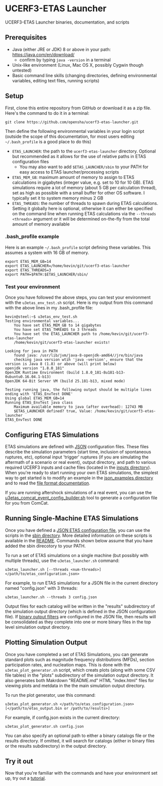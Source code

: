 # UCERF3-ETAS Launcher

UCERF3-ETAS Launcher binaries, documentation, and scripts

## Prerequisites

* Java (either JRE or JDK) 8 or above in your path: https://java.com/en/download/
  * confirm by typing `java -version` in a terminal
* Unix-like environment (Linux, Mac OS X, possibly Cygwin though untested)
* Basic command line skills (changing directories, defining environmental variables, editing text files, running scripts)

## Setup

First, clone this entire repository from GitHub or download it as a zip file. Here's the command to do it in a terminal:

`git clone https://github.com/opensha/ucerf3-etas-launcher.git`

Then define the following environmental variables in your login script (outside the scope of this documentation, for most users editing `~/.bash_profile` is a good place to do this)

  * `ETAS_LAUNCHER`: the path to the `ucerf3-etas-launcher` directory. Optional but recommended as it allows for the use of relative paths in ETAS configuration files
    * You may also want to add `$ETAS_LAUNCHER/sbin` to your PATH for easy access to ETAS launcher/processing scripts
  * `ETAS_MEM_GB`: maximum amount of memory to assign to ETAS calculations in gigabytes (integer value, e.g. set to 10 for 10 GB). ETAS simulations require a lot of memory (about 5 GB per calculation thread), set as high as possible with a small buffer for other OS software. I typically set it to system memory minus 2 GB
  * `ETAS_THREADS`: the number of threads to spawn during ETAS calculations. Setting it globally here is optional, otherwise it can either be specified on the command line when running ETAS calculations via the `--threads <threads>` argument or it will be determined on-the-fly from the total amount of memory available
  
### .bash_profile example

Here is an example `~/.bash_profile` script defining these variables. This assumes a system with 16 GB of memory.

```
export ETAS_MEM_GB=14
export ETAS_LAUNCHER=/home/kevin/git/ucerf3-etas-launcher
export ETAS_THREADS=3
export PATH=$PATH:$ETAS_LAUNCHER/sbin/
```

### Test your environment

Once you have followed the above steps, you can test your environment with the `u3etas_env_test.sh` script. Here is my output from this command with the above lines in my .bash_profile file:

```
kevin@steel:~$ u3etas_env_test.sh 
Testing environmental variables...
	You have set ETAS_MEM_GB to 14 gigabytes
	You have set ETAS_THREADS to 3 threads
	You have set the ETAS_LAUNCHER path to /home/kevin/git/ucerf3-etas-launcher
	/home/kevin/git/ucerf3-etas-launcher exists!

Looking for java in PATH
	found java: /usr/lib/jvm/java-8-openjdk-amd64//jre/bin/java
	checking java version wtih 'java -version', ensure that the version is Java 8 (1.8) or above (will print below)
openjdk version "1.8.0_181"
OpenJDK Runtime Environment (build 1.8.0_181-8u181-b13-0ubuntu0.16.04.1-b13)
OpenJDK 64-Bit Server VM (build 25.181-b13, mixed mode)

Testing running java, the following output should be multiple lines ending with 'ETAS_EnvTest DONE'
Using global ETAS_MEM_GB=14
Running ETAS_EnvTest java class
	Maximum available memory to java (after overhead): 12743 MB
	$ETAS_LAUNCHER defined? true, Value: /home/kevin/git/ucerf3-etas-launcher
ETAS_EnvTest DONE
```

## Configuring ETAS Simulations

ETAS simulations are defined with [JSON](https://beginnersbook.com/2015/04/json-tutorial/) configuration files. These files describe the simulation parameters (start time, inclusion of spontaneous ruptures, etc), optional input 'trigger' ruptures (if you are simulating the aftermath of a scenario or real event), output directory, and path to various required UCERF3 inputs and cache files (located in the [inputs directory](inputs)). When you're ready to start running your own ETAS simulations, the simplest way to get started is to modify an example in the [json_examples directory](json_examples) and to read the [file format documentation](json_examples/README.md).

If you are running aftershock simulations of a real event, you can use the [u3etas_comcat_event_config_builder.sh](./sbin#configure-etas-simulations-with-a-comcat-event-id-u3etas_comcat_event_config_buildersh) tool to generate a configuration file for you from ComCat.

## Running Single-Machine ETAS Simulations

Once you have defined a [JSON ETAS configuration file](json_examples), you can use the scripts in the [sbin directory](sbin). More detailed information on these scripts is available in the [README](sbin/README.md). Commands shown below assume that you have added the sbin direcotory to your PATH.

To run a set of ETAS simulations on a single machine (but possibly with multiple threads), use the `u3etas_launcher.sh` command:

`u3etas_launcher.sh [--threads <num-threads>] </path/to/etas_configuration.json>`

For example, to run ETAS simulations for a JSON file in the current directory named "config.json" with 3 threads:

`u3etas_launcher.sh --threads 3 config.json`

Output files for each catalog will be written in the "results" subdirectory of the simulation output directory (which is defined in the JSON configuration file). If [binary output filters](json_examples/README.md#binary-output-filters) are configured in the JSON file, then results will be consolidated as they complete into one or more binary files in the top level simulation output directory.

## Plotting Simulation Output

Once you have completed a set of ETAS Simulations, you can generate standard plots such as magnitude frequency distributions (MFDs), section participation rates, and nucleation maps. This is done with the `u3etas_plot_generator.sh` script, which creats plots (along with some CSV file tables) in the "plots" subdirectory of the simulation output directory. It also generates both Makrdown "README.md" HTML "index.html" files for viewing plots and metdata in the the main simulation output directory.

To run the plot generator, use this command:

`u3etas_plot_generator.sh </path/to/etas_configuration.json> [</path/to/etas_output.bin or /path/to/results>]`

For example, if config.json exists in the current directory:

`u3etas_plot_generator.sh config.json`

You can also specify an optional path to either a binary catalogs file or the results directory. If omitted, it will search for catalogs (either in binary files or the results subdirectory) in the output directory.

## Try it out

Now that you're familiar with the commands and have your environment set up, try out a [tutorial](tutorial).
